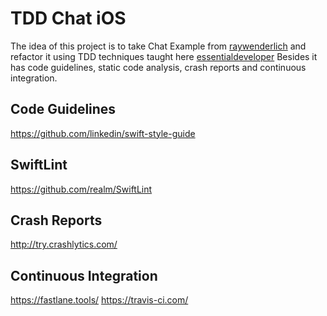 # TDD Chat iOS
The idea of this project is to take Chat Example from [raywenderlich](https://www.raywenderlich.com/157128/real-time-communication-streams-tutorial-ios)
and refactor it using TDD techniques taught here [essentialdeveloper](https://www.essentialdeveloper.com/)
Besides it has code guidelines, static code analysis, crash reports and continuous integration.

## Code Guidelines
https://github.com/linkedin/swift-style-guide

## SwiftLint
https://github.com/realm/SwiftLint

## Crash Reports
http://try.crashlytics.com/

## Continuous Integration 
https://fastlane.tools/
https://travis-ci.com/

